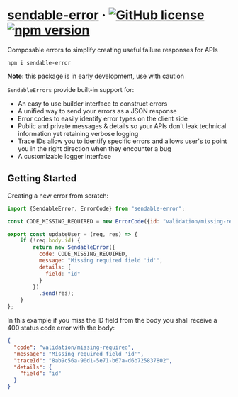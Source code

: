 # [sendable-error](https://github.com/Censkh/sendable-error/) &middot; [![GitHub license](https://img.shields.io/badge/license-MIT-blue.svg)](https://github.com/Censkh/style-composer/blob/master/LICENSE) [![npm version](https://img.shields.io/npm/v/sendable-error.svg?style=flat)](https://www.npmjs.com/package/sendable-error)

Composable errors to simplify creating useful failure responses for APIs

``` npm i sendable-error ```

**Note:** this package is in early development, use with caution

`SendableErrors` provide built-in support for:
- An easy to use builder interface to construct errors
- A unified way to send your errors as a JSON response
- Error codes to easily identify error types on the client side
- Public and private messages & details so your APIs don't leak technical information yet retaining verbose logging
- Trace IDs allow you to identify specific errors and allows user's to point you in the right direction when they encounter a bug
- A customizable logger interface

## Getting Started

Creating a new error from scratch:

```js
import {SendableError, ErrorCode} from "sendable-error";

const CODE_MISSING_REQUIRED = new ErrorCode({id: "validation/missing-required", defaultMessage: "Missing required field");

export const updateUser = (req, res) => {
    if (!req.body.id) {
        return new SendableError({
          code: CODE_MISSING_REQUIRED,
          message: "Missing required field 'id'",
          details: {
            field: "id"
          }
        })
          .send(res);
    }
};
```

In this example if you miss the ID field from the body you shall receive a 400 status code error with the body:

```json
{
  "code": "validation/missing-required",
  "message": "Missing required field 'id'",
  "traceId": "8ab9c56a-90d1-5e71-b67a-d6b725837802",
  "details": {
    "field": "id"
  }
}
```

